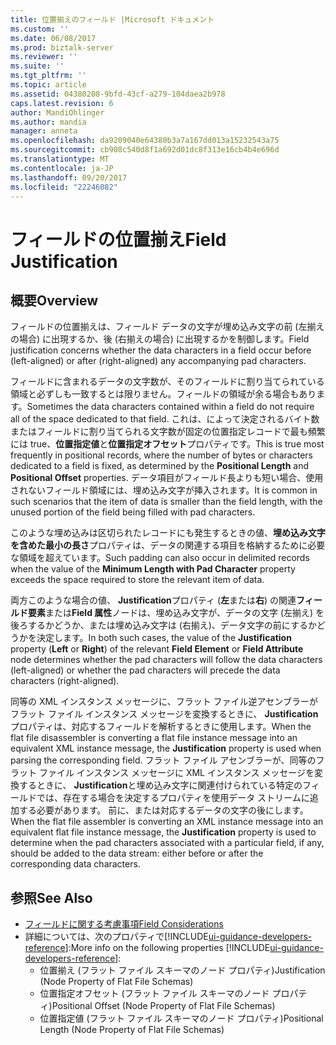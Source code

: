 ```yaml
---
title: 位置揃えのフィールド |Microsoft ドキュメント
ms.custom: ''
ms.date: 06/08/2017
ms.prod: biztalk-server
ms.reviewer: ''
ms.suite: ''
ms.tgt_pltfrm: ''
ms.topic: article
ms.assetid: 04380208-9bfd-43cf-a279-104daea2b978
caps.latest.revision: 6
author: MandiOhlinger
ms.author: mandia
manager: anneta
ms.openlocfilehash: da9209040e64380b3a7a167dd013a15232543a75
ms.sourcegitcommit: cb908c540d8f1a692d01dc8f313e16cb4b4e696d
ms.translationtype: MT
ms.contentlocale: ja-JP
ms.lasthandoff: 09/20/2017
ms.locfileid: "22246082"
---
```

# <a name="field-justification"></a><span data-ttu-id="67974-102">フィールドの位置揃え</span><span class="sxs-lookup"><span data-stu-id="67974-102">Field Justification</span></span>

## <a name="overview"></a><span data-ttu-id="67974-103">概要</span><span class="sxs-lookup"><span data-stu-id="67974-103">Overview</span></span>
<span data-ttu-id="67974-104">フィールドの位置揃えは、フィールド データの文字が埋め込み文字の前 (左揃えの場合) に出現するか、後 (右揃えの場合) に出現するかを制御します。</span><span class="sxs-lookup"><span data-stu-id="67974-104">Field justification concerns whether the data characters in a field occur before (left-aligned) or after (right-aligned) any accompanying pad characters.</span></span>  
  
 <span data-ttu-id="67974-105">フィールドに含まれるデータの文字数が、そのフィールドに割り当てられている領域と必ずしも一致するとは限りません。フィールドの領域が余る場合もあります。</span><span class="sxs-lookup"><span data-stu-id="67974-105">Sometimes the data characters contained within a field do not require all of the space dedicated to that field.</span></span> <span data-ttu-id="67974-106">これは、によって決定されるバイト数またはフィールドに割り当てられる文字数が固定の位置指定レコードで最も頻繁には true、**位置指定値**と**位置指定オフセット**プロパティです。</span><span class="sxs-lookup"><span data-stu-id="67974-106">This is true most frequently in positional records, where the number of bytes or characters dedicated to a field is fixed, as determined by the **Positional Length** and **Positional Offset** properties.</span></span> <span data-ttu-id="67974-107">データ項目がフィールド長よりも短い場合、使用されないフィールド領域には、埋め込み文字が挿入されます。</span><span class="sxs-lookup"><span data-stu-id="67974-107">It is common in such scenarios that the item of data is smaller than the field length, with the unused portion of the field being filled with pad characters.</span></span>  
  
 <span data-ttu-id="67974-108">このような埋め込みは区切られたレコードにも発生するときの値、**埋め込み文字を含めた最小の長さ**プロパティは、データの関連する項目を格納するために必要な領域を超えています。</span><span class="sxs-lookup"><span data-stu-id="67974-108">Such padding can also occur in delimited records when the value of the **Minimum Length with Pad Character** property exceeds the space required to store the relevant item of data.</span></span>  
  
 <span data-ttu-id="67974-109">両方このような場合の値、 **Justification**プロパティ (**左**または**右**) の関連**フィールド要素**または**Field 属性**ノードは、埋め込み文字が、データの文字 (左揃え) を後ろするかどうか、または埋め込み文字は (右揃え)、データ文字の前にするかどうかを決定します。</span><span class="sxs-lookup"><span data-stu-id="67974-109">In both such cases, the value of the **Justification** property (**Left** or **Right**) of the relevant **Field Element** or **Field Attribute** node determines whether the pad characters will follow the data characters (left-aligned) or whether the pad characters will precede the data characters (right-aligned).</span></span>  
  
 <span data-ttu-id="67974-110">同等の XML インスタンス メッセージに、フラット ファイル逆アセンブラーがフラット ファイル インスタンス メッセージを変換するときに、 **Justification**プロパティは、対応するフィールドを解析するときに使用します。</span><span class="sxs-lookup"><span data-stu-id="67974-110">When the flat file disassembler is converting a flat file instance message into an equivalent XML instance message, the **Justification** property is used when parsing the corresponding field.</span></span> <span data-ttu-id="67974-111">フラット ファイル アセンブラーが、同等のフラット ファイル インスタンス メッセージに XML インスタンス メッセージを変換するときに、 **Justification**と埋め込み文字に関連付けられている特定のフィールドでは、存在する場合を決定するプロパティを使用データ ストリームに追加する必要があります。 前に、または対応するデータの文字の後にします。</span><span class="sxs-lookup"><span data-stu-id="67974-111">When the flat file assembler is converting an XML instance message into an equivalent flat file instance message, the **Justification** property is used to determine when the pad characters associated with a particular field, if any, should be added to the data stream: either before or after the corresponding data characters.</span></span>  
  
## <a name="see-also"></a><span data-ttu-id="67974-112">参照</span><span class="sxs-lookup"><span data-stu-id="67974-112">See Also</span></span>  
- [<span data-ttu-id="67974-113">フィールドに関する考慮事項</span><span class="sxs-lookup"><span data-stu-id="67974-113">Field Considerations</span></span>](../core/field-considerations.md)   
- <span data-ttu-id="67974-114">詳細については、次のプロパティで[!INCLUDE[ui-guidance-developers-reference](../includes/ui-guidance-developers-reference.md)]:</span><span class="sxs-lookup"><span data-stu-id="67974-114">More info on the following properties [!INCLUDE[ui-guidance-developers-reference](../includes/ui-guidance-developers-reference.md)]:</span></span>  
    - <span data-ttu-id="67974-115">位置揃え (フラット ファイル スキーマのノード プロパティ)</span><span class="sxs-lookup"><span data-stu-id="67974-115">Justification (Node Property of Flat File Schemas)</span></span>  
    - <span data-ttu-id="67974-116">位置指定オフセット (フラット ファイル スキーマのノード プロパティ)</span><span class="sxs-lookup"><span data-stu-id="67974-116">Positional Offset (Node Property of Flat File Schemas)</span></span>  
    - <span data-ttu-id="67974-117">位置指定値 (フラット ファイル スキーマのノード プロパティ)</span><span class="sxs-lookup"><span data-stu-id="67974-117">Positional Length (Node Property of Flat File Schemas)</span></span>